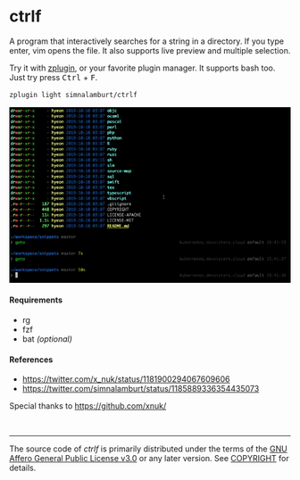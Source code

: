 ctrlf
========
A program that interactively searches for a string in a directory. If you type
enter, vim opens the file. It also supports live preview and multiple selection.

Try it with [zplugin], or your favorite plugin manager. It supports bash too.
Just try press <kbd>Ctrl</kbd> + <kbd>F</kbd>.

```zsh
zplugin light simnalamburt/ctrlf
```

![Sample video of ctrlf](https://raw.githubusercontent.com/simnalamburt/i/master/ctrlf/sample.gif)

#### Requirements
- rg
- fzf
- bat *(optional)*

#### References
- https://twitter.com/x_nuk/status/1181900294067609606
- https://twitter.com/simnalamburt/status/1185889336354435073

Special thanks to https://github.com/xnuk/

&nbsp;

--------

The source code of *ctrlf* is primarily distributed under the terms of the [GNU
Affero General Public License v3.0] or any later version. See [COPYRIGHT] for
details.

[zplugin]: https://github.com/zdharma/zplugin
[GNU Affero General Public License v3.0]: LICENSE
[COPYRIGHT]: COPYRIGHT
